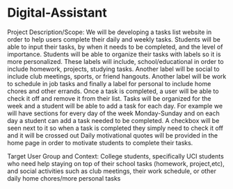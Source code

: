 # Digital-Assistant

Project Description/Scope:
We will be developing a tasks list website in order to help users complete their daily and weekly tasks.
Students will be able to input their tasks, by when it needs to be completed, and the level of importance.
Students will be able to organize their tasks with labels so it is more personalized. These labels will include, school/educational in order to include homework, projects, studying tasks. Another label will be social to include club meetings, sports, or friend hangouts. Another label will be work to schedule in job tasks and finally a label for personal to include home chores and other errands. 
Once a task is completed, a user will be able to check it off and remove it from their list. Tasks will be organized for the week and a student will be able to add a task for each day. For example we will have sections for every day of the week Monday-Sunday and on each day a student can add a task needed to be completed. A checkbox will be seen next to it so when a task is completed they simply need to check it off and it will be crossed out
Daily motivational quotes will be provided in the home page in order to motivate students to complete their tasks.

Target User Group and Context:
College students, specifically UCI students who need help staying on top of their school tasks (homework, project,etc), and social activities such as club meetings, their work schedule, or other daily home chores/more personal tasks
